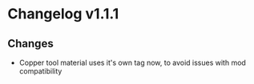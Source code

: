 # Changelog v1.1.1

## Changes
- Copper tool material uses it's own tag now, to avoid issues with mod compatibility